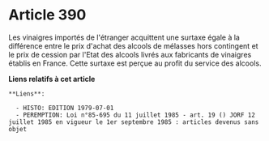# Article 390

Les vinaigres importés de l'étranger acquittent une surtaxe égale à la différence entre le prix d'achat des alcools de
mélasses hors contingent et le prix de cession par l'Etat des alcools livrés aux fabricants de vinaigres établis en France.
Cette surtaxe est perçue au profit du service des alcools.

**Liens relatifs à cet article**

	**Liens**:

	  - HISTO: EDITION 1979-07-01
	  - PEREMPTION: Loi n°85-695 du 11 juillet 1985 - art. 19 () JORF 12 juillet 1985 en vigueur le 1er septembre 1985 : articles devenus sans objet
